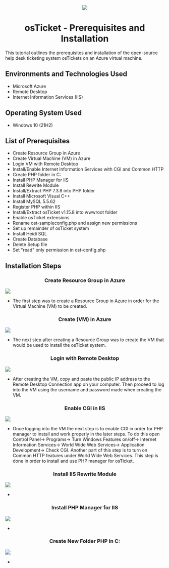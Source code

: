 <p align="center">
<img src=https://i.imgur.com/CYzlgsS.png>
</p>

<div align="center">
<h1>osTicket - Prerequisites and Installation</h1>
</div>
This tutorial outlines the prerequisites and installation of the open-source help desk ticketing system osTickets on an Azure virtual machine.

<h2> Environments and Technologies Used</h2>
 
  - Microsoft Azure 
  - Remote Desktop
  - Internet Information Services (IIS)
<h2> Operating System Used</h2> 
 
 - Windows 10 (21H2)
<h2> List of Prerequisites</h2>
  
  - Create Resource Group in Azure
  - Create Virtual Machine (VM) in Azure 
  - Login VM with Remote Desktop
  - Install/Enable Internet Information Services with CGI and Common HTTP
  - Create PHP folder in C:
  - Install PHP Manager for IIS
  - Install Rewrite Module
  - Install/Extract PHP 7.3.8 into PHP folder
  - Install Microsoft Visual C++
  - Install MySQL 5.5.62
  - Register PHP within IIS
  - Install/Extract osTicket v1.15.8 into wwwroot folder
  - Enable osTicket extensions
  - Rename ost-sampleconfig.php and assign new permissions
  - Set up remainder of osTicket system
  - Install Heidi SQL
  - Create Database
  - Delete Setup file
  - Set "read" only permission in ost-config.php

<h2> Installation Steps</h2>

<div align="center">
<h3> Create Resource Group in Azure</h3>
</div>
<img src=https://imgur.com/cpDJmAf.png>
 
 - The first step was to create a Resource Group in Azure in order for the Virtual Machine (VM) to be created.

<div align="center">
<h3> Create (VM) in Azure</h3>
</div>
<img src=https://imgur.com/ectsYRH.png>

 - The next step after creating a Resource Group was to create the VM that would be used to install the osTicket system.

<div align="center">
<h3> Login with Remote Desktop</h3>
</div>
<img src=https://imgur.com/ttqoM2s.png>

 - After creating the VM, copy and paste the public IP address to the Remote Desktop Connection app on your computer. Then proceed to log into the VM using the username and password made when creating the VM.

<div align="center">
<h3>Enable CGI in IIS</h3>
</div>
<img src=https://imgur.com/JxEkQ1W.png>

 - Once logging into the VM the next step is to enable CGI in order for PHP manager to install and work properly in the later steps. To do this open Control Panel-> Programs-> Turn Windows Features on/off-> Internet Information Services-> World Wide Web Services-> Application Development-> Check CGI. Another part of this step is to turn on Common HTTP features under World Wide Web Services. This step is done in order to install and use PHP manager for osTicket. 

<div align="center">
<h3> Install IIS Rewrite Module </h3>
</div>
<img src=https://imgur.com/3ML6shu.png>

 - 

<div align="center">
<h3>Install PHP Manager for IIS </h3>
</div>
<img src=https://imgur.com/f9zE0Qb.png>
 
 - 

<div align="center">
<h3> Create New Folder PHP in C: </h3>
</div>
<img src=https://imgur.com/okstLsI.png>

 - 
